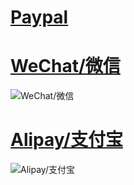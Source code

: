 # [Paypal](https://paypal.me/FlowerSea0208)

# [WeChat/微信](https://s2.loli.net/2022/10/15/wHpjyhP2b4LR3IG.png)
![WeChat/微信](https://s2.loli.net/2022/10/15/wHpjyhP2b4LR3IG.png "WeChat/微信")

# [Alipay/支付宝](https://s2.loli.net/2022/10/15/DSlCcnpJbQHR8Tw.jpg)
![Alipay/支付宝](https://s2.loli.net/2022/10/15/DSlCcnpJbQHR8Tw.jpg "Alipay/支付宝")
